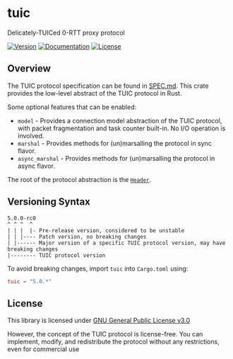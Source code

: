# tuic

Delicately-TUICed 0-RTT proxy protocol

[![Version](https://img.shields.io/crates/v/tuic.svg?style=flat)](https://crates.io/crates/tuic)
[![Documentation](https://img.shields.io/badge/docs-release-brightgreen.svg?style=flat)](https://docs.rs/tuic)
[![License](https://img.shields.io/crates/l/tuic.svg?style=flat)](https://github.com/EAimTY/tuic/blob/dev/LICENSE)

## Overview

The TUIC protocol specification can be found in [SPEC.md](https://github.com/EAimTY/tuic/blob/dev/SPEC.md). This crate provides the low-level abstract of the TUIC protocol in Rust.

Some optional features that can be enabled:

- `model` - Provides a connection model abstraction of the TUIC protocol, with packet fragmentation and task counter built-in. No I/O operation is involved.
- `marshal` - Provides methods for (un)marsalling the protocol in sync flavor.
- `async_marshal` - Provides methods for (un)marsalling the protocol in async flavor.

The root of the protocol abstraction is the [`Header`](https://docs.rs/tuic/latest/tuic/enum.Header.html).

## Versioning Syntax

```
5.0.0-rc0
^ ^ ^  ^
| | |  |- Pre-release version, considered to be unstable
| | |---- Patch version, no breaking changes
| |------ Major version of a specific TUIC protocol version, may have breaking changes
|-------- TUIC protocol version
```

To avoid breaking changes, import `tuic` into `Cargo.toml` using:

```toml
tuic = "5.0.*"
```

## License

This library is licensed under [GNU General Public License v3.0](https://github.com/EAimTY/tuic/blob/dev/LICENSE)

However, the concept of the TUIC protocol is license-free. You can implement, modify, and redistribute the protocol without any restrictions, even for commercial use
